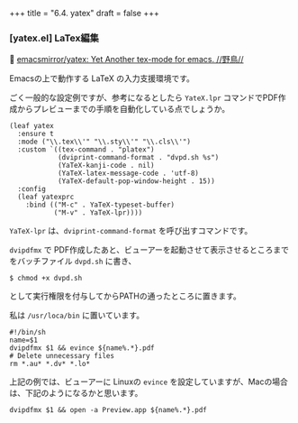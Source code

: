 +++
title = "6.4. yatex"
draft = false
+++

### [yatex.el] LaTex編集
🔗 [emacsmirror/yatex: Yet Another tex-mode for emacs. //野鳥//](https://github.com/emacsmirror/yatex)

Emacsの上で動作する LaTeX の入力支援環境です。

ごく一般的な設定例ですが、参考になるとしたら `YateX.lpr` コマンドでPDF作成からプレビューまでの手順を自動化している点でしょうか。

```elisp
(leaf yatex
  :ensure t
  :mode ("\\.tex\\'" "\\.sty\\'" "\\.cls\\'")
  :custom `((tex-command . "platex")
			(dviprint-command-format . "dvpd.sh %s")
			(YaTeX-kanji-code . nil)
			(YaTeX-latex-message-code . 'utf-8)
			(YaTeX-default-pop-window-height . 15))
  :config
  (leaf yatexprc
	:bind (("M-c" . YaTeX-typeset-buffer)
		   ("M-v" . YaTeX-lpr))))
```
`YaTeX-lpr` は、`dviprint-command-format` を呼び出すコマンドです。

`dvipdfmx` で PDF作成したあと、ビューアーを起動させて表示させるところまでをバッチファイル `dvpd.sh` に書き、
```shellsession
$ chmod +x dvpd.sh
```
として実行権限を付与してからPATHの通ったところに置きます。

私は `/usr/loca/bin` に置いています。

```shellsession
#!/bin/sh
name=$1
dvipdfmx $1 && evince ${name%.*}.pdf
# Delete unnecessary files
rm *.au* *.dv* *.lo*
```
上記の例では、ビューアーに Linuxの `evince` を設定していますが、Macの場合は、下記のようになるかと思います。

```shellsession
dvipdfmx $1 && open -a Preview.app ${name%.*}.pdf
```
